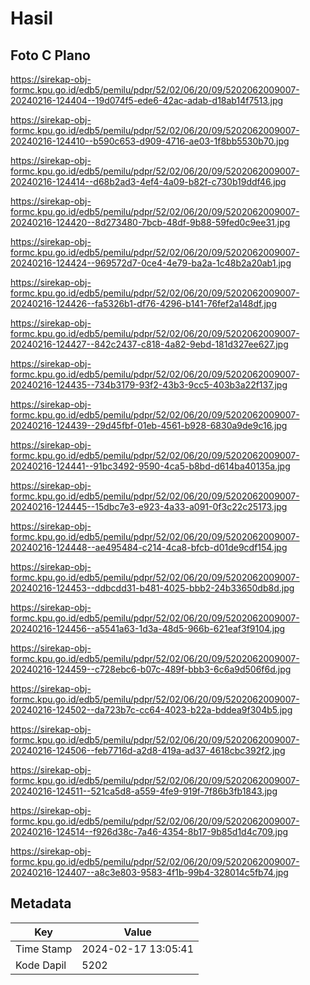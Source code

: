 # Hasil

## Foto C Plano

https://sirekap-obj-formc.kpu.go.id/edb5/pemilu/pdpr/52/02/06/20/09/5202062009007-20240216-124404--19d074f5-ede6-42ac-adab-d18ab14f7513.jpg

https://sirekap-obj-formc.kpu.go.id/edb5/pemilu/pdpr/52/02/06/20/09/5202062009007-20240216-124410--b590c653-d909-4716-ae03-1f8bb5530b70.jpg

https://sirekap-obj-formc.kpu.go.id/edb5/pemilu/pdpr/52/02/06/20/09/5202062009007-20240216-124414--d68b2ad3-4ef4-4a09-b82f-c730b19ddf46.jpg

https://sirekap-obj-formc.kpu.go.id/edb5/pemilu/pdpr/52/02/06/20/09/5202062009007-20240216-124420--8d273480-7bcb-48df-9b88-59fed0c9ee31.jpg

https://sirekap-obj-formc.kpu.go.id/edb5/pemilu/pdpr/52/02/06/20/09/5202062009007-20240216-124424--969572d7-0ce4-4e79-ba2a-1c48b2a20ab1.jpg

https://sirekap-obj-formc.kpu.go.id/edb5/pemilu/pdpr/52/02/06/20/09/5202062009007-20240216-124426--fa5326b1-df76-4296-b141-76fef2a148df.jpg

https://sirekap-obj-formc.kpu.go.id/edb5/pemilu/pdpr/52/02/06/20/09/5202062009007-20240216-124427--842c2437-c818-4a82-9ebd-181d327ee627.jpg

https://sirekap-obj-formc.kpu.go.id/edb5/pemilu/pdpr/52/02/06/20/09/5202062009007-20240216-124435--734b3179-93f2-43b3-9cc5-403b3a22f137.jpg

https://sirekap-obj-formc.kpu.go.id/edb5/pemilu/pdpr/52/02/06/20/09/5202062009007-20240216-124439--29d45fbf-01eb-4561-b928-6830a9de9c16.jpg

https://sirekap-obj-formc.kpu.go.id/edb5/pemilu/pdpr/52/02/06/20/09/5202062009007-20240216-124441--91bc3492-9590-4ca5-b8bd-d614ba40135a.jpg

https://sirekap-obj-formc.kpu.go.id/edb5/pemilu/pdpr/52/02/06/20/09/5202062009007-20240216-124445--15dbc7e3-e923-4a33-a091-0f3c22c25173.jpg

https://sirekap-obj-formc.kpu.go.id/edb5/pemilu/pdpr/52/02/06/20/09/5202062009007-20240216-124448--ae495484-c214-4ca8-bfcb-d01de9cdf154.jpg

https://sirekap-obj-formc.kpu.go.id/edb5/pemilu/pdpr/52/02/06/20/09/5202062009007-20240216-124453--ddbcdd31-b481-4025-bbb2-24b33650db8d.jpg

https://sirekap-obj-formc.kpu.go.id/edb5/pemilu/pdpr/52/02/06/20/09/5202062009007-20240216-124456--a5541a63-1d3a-48d5-966b-621eaf3f9104.jpg

https://sirekap-obj-formc.kpu.go.id/edb5/pemilu/pdpr/52/02/06/20/09/5202062009007-20240216-124459--c728ebc6-b07c-489f-bbb3-6c6a9d506f6d.jpg

https://sirekap-obj-formc.kpu.go.id/edb5/pemilu/pdpr/52/02/06/20/09/5202062009007-20240216-124502--da723b7c-cc64-4023-b22a-bddea9f304b5.jpg

https://sirekap-obj-formc.kpu.go.id/edb5/pemilu/pdpr/52/02/06/20/09/5202062009007-20240216-124506--feb7716d-a2d8-419a-ad37-4618cbc392f2.jpg

https://sirekap-obj-formc.kpu.go.id/edb5/pemilu/pdpr/52/02/06/20/09/5202062009007-20240216-124511--521ca5d8-a559-4fe9-919f-7f86b3fb1843.jpg

https://sirekap-obj-formc.kpu.go.id/edb5/pemilu/pdpr/52/02/06/20/09/5202062009007-20240216-124514--f926d38c-7a46-4354-8b17-9b85d1d4c709.jpg

https://sirekap-obj-formc.kpu.go.id/edb5/pemilu/pdpr/52/02/06/20/09/5202062009007-20240216-124407--a8c3e803-9583-4f1b-99b4-328014c5fb74.jpg


## Metadata

| Key        | Value               |
| ---------- | ------------------- |
| Time Stamp | 2024-02-17 13:05:41 |
| Kode Dapil | 5202                |



